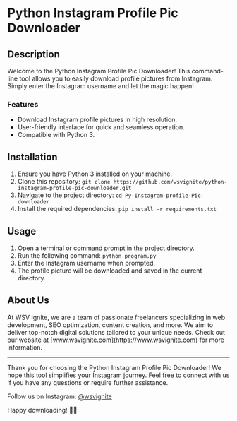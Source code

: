 # Python Instagram Profile Pic Downloader


## Description
Welcome to the Python Instagram Profile Pic Downloader! This command-line tool allows you to easily download profile pictures from Instagram. Simply enter the Instagram username and let the magic happen!

### Features
- Download Instagram profile pictures in high resolution.
- User-friendly interface for quick and seamless operation.
- Compatible with Python 3.

## Installation
1. Ensure you have Python 3 installed on your machine.
2. Clone this repository: `git clone https://github.com/wsvignite/python-instagram-profile-pic-downloader.git`
3. Navigate to the project directory: `cd Py-Instagram-profile-Pic-downloader`
4. Install the required dependencies: `pip install -r requirements.txt`

## Usage
1. Open a terminal or command prompt in the project directory.
2. Run the following command: `python program.py`
3. Enter the Instagram username when prompted.
4. The profile picture will be downloaded and saved in the current directory.


## About Us
At WSV Ignite, we are a team of passionate freelancers specializing in web development, SEO optimization, content creation, and more. We aim to deliver top-notch digital solutions tailored to your unique needs. Check out our website at [www.wsvignite.com](https://www.wsvignite.com) for more information.

---

Thank you for choosing the Python Instagram Profile Pic Downloader! We hope this tool simplifies your Instagram journey. Feel free to connect with us if you have any questions or require further assistance.

Follow us on Instagram: [@wsvignite](https://www.instagram.com/wsvignite)

Happy downloading! 🚀✨
